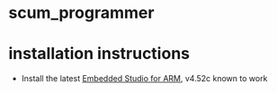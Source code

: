# scum_programmer

installation instructions
=========================

- Install the latest [Embedded Studio for ARM](https://www.segger.com/downloads/embeded-studio), v4.52c known to work

